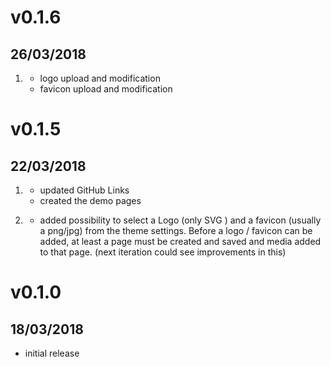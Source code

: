 # v0.1.6
##  26/03/2018
1. [](#improved)
    - logo upload and modification
    - favicon upload and modification

# v0.1.5
##  22/03/2018
1. [](#new)
    - updated GitHub Links
    - created the demo pages


1. [](#improved)
    - added possibility to select a Logo (only SVG ) and a favicon (usually a png/jpg) from the theme settings. Before a logo / favicon can be added, at least a page must be created and saved and media added to that page. (next iteration could see improvements in this)
# v0.1.0
##  18/03/2018

- initial release

